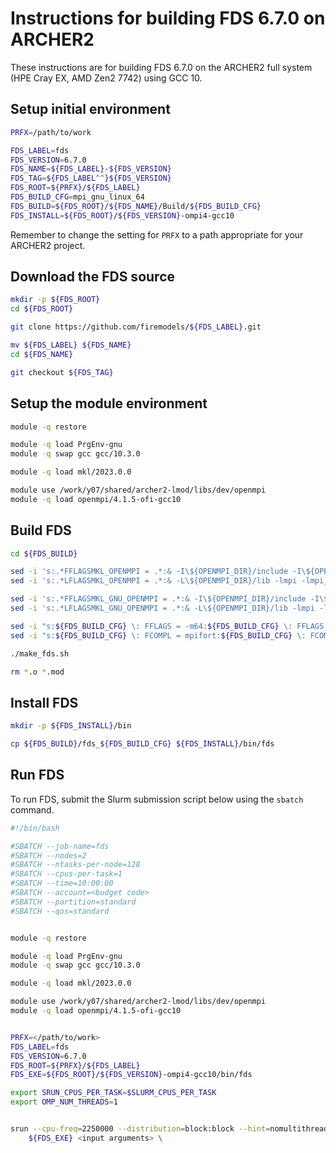 Instructions for building FDS 6.7.0 on ARCHER2
==============================================

These instructions are for building FDS 6.7.0 on the ARCHER2 full system (HPE Cray EX, AMD Zen2 7742) using GCC 10.


Setup initial environment
-------------------------

```bash
PRFX=/path/to/work

FDS_LABEL=fds
FDS_VERSION=6.7.0
FDS_NAME=${FDS_LABEL}-${FDS_VERSION}
FDS_TAG=${FDS_LABEL^^}${FDS_VERSION}
FDS_ROOT=${PRFX}/${FDS_LABEL}
FDS_BUILD_CFG=mpi_gnu_linux_64
FDS_BUILD=${FDS_ROOT}/${FDS_NAME}/Build/${FDS_BUILD_CFG}
FDS_INSTALL=${FDS_ROOT}/${FDS_VERSION}-ompi4-gcc10
```

Remember to change the setting for `PRFX` to a path appropriate for your ARCHER2 project.


Download the FDS source
-----------------------

```bash
mkdir -p ${FDS_ROOT}
cd ${FDS_ROOT}

git clone https://github.com/firemodels/${FDS_LABEL}.git

mv ${FDS_LABEL} ${FDS_NAME}
cd ${FDS_NAME}

git checkout ${FDS_TAG}
```


Setup the module environment
----------------------------

```bash
module -q restore

module -q load PrgEnv-gnu
module -q swap gcc gcc/10.3.0

module -q load mkl/2023.0.0

module use /work/y07/shared/archer2-lmod/libs/dev/openmpi
module -q load openmpi/4.1.5-ofi-gcc10
```


Build FDS
---------

```bash
cd ${FDS_BUILD}

sed -i 's:.*FFLAGSMKL_OPENMPI = .*:& -I\${OPENMPI_DIR}/include -I\${OPENMPI_DIR}/lib:g' ../makefile
sed -i 's:.*LFLAGSMKL_OPENMPI = .*:& -L\${OPENMPI_DIR}/lib -lmpi -lmpi_mpifh:g' ../makefile

sed -i 's:.*FFLAGSMKL_GNU_OPENMPI = .*:& -I\${OPENMPI_DIR}/include -I\${OPENMPI_DIR}/lib:g' ../makefile
sed -i 's:.*LFLAGSMKL_GNU_OPENMPI = .*:& -L\${OPENMPI_DIR}/lib -lmpi -lmpi_mpifh:g' ../makefile

sed -i "s:${FDS_BUILD_CFG} \: FFLAGS = -m64:${FDS_BUILD_CFG} \: FFLAGS = -fallow-argument-mismatch -m64:g" ../makefile
sed -i "s:${FDS_BUILD_CFG} \: FCOMPL = mpifort:${FDS_BUILD_CFG} \: FCOMPL = ftn:g" ../makefile

./make_fds.sh

rm *.o *.mod
```


Install FDS
-----------

```bash
mkdir -p ${FDS_INSTALL}/bin

cp ${FDS_BUILD}/fds_${FDS_BUILD_CFG} ${FDS_INSTALL}/bin/fds
```


Run FDS
-------

To run FDS, submit the Slurm submission script below using the `sbatch` command.

```bash
#!/bin/bash

#SBATCH --job-name=fds
#SBATCH --nodes=2
#SBATCH --ntasks-per-node=128
#SBATCH --cpus-per-task=1
#SBATCH --time=10:00:00
#SBATCH --account=<budget code> 
#SBATCH --partition=standard
#SBATCH --qos=standard


module -q restore

module -q load PrgEnv-gnu
module -q swap gcc gcc/10.3.0

module -q load mkl/2023.0.0

module use /work/y07/shared/archer2-lmod/libs/dev/openmpi
module -q load openmpi/4.1.5-ofi-gcc10


PRFX=</path/to/work>
FDS_LABEL=fds
FDS_VERSION=6.7.0
FDS_ROOT=${PRFX}/${FDS_LABEL}
FDS_EXE=${FDS_ROOT}/${FDS_VERSION}-ompi4-gcc10/bin/fds

export SRUN_CPUS_PER_TASK=$SLURM_CPUS_PER_TASK
export OMP_NUM_THREADS=1


srun --cpu-freq=2250000 --distribution=block:block --hint=nomultithread \
    ${FDS_EXE} <input arguments> \
```
